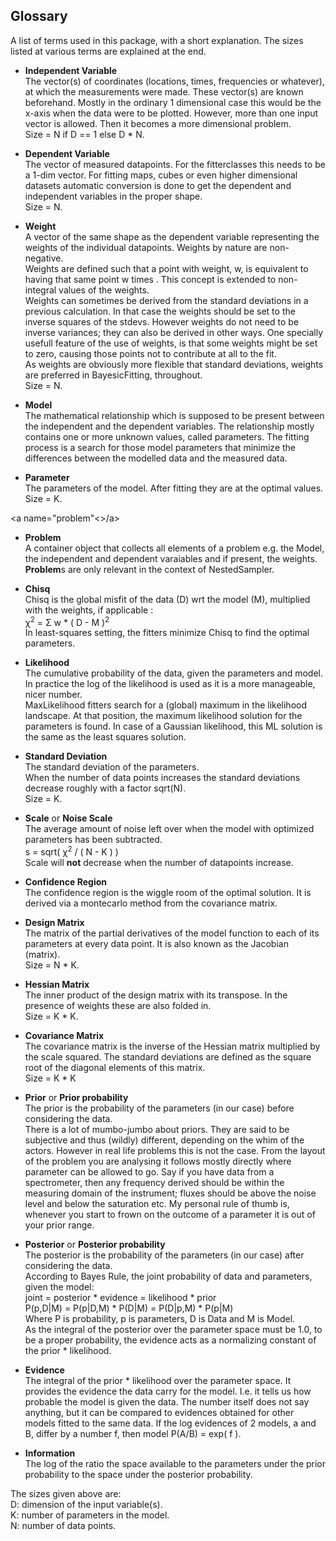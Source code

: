 <a name="glossary"> </a>
## Glossary 

A list of terms used in this package, with a short explanation. 
The sizes listed at various terms are explained at the end.

<a name="indepvar"></a>
+ **Independent Variable**<br>
The vector(s) of coordinates (locations, times, frequencies or
whatever), at which  the measurements were made. These vector(s) are
known beforehand. Mostly in the ordinary 1 dimensional case this would
be the x-axis when the data were to be plotted. However, more than one
input vector is allowed. Then it becomes a more dimensional
problem.<br>
Size = N if D == 1 else D * N.

<a name="depvar"></a>
+ **Dependent Variable**<br>
The vector of measured datapoints. For the fitterclasses this needs 
to be a 1-dim vector. For fitting maps, cubes or even higher dimensional 
datasets automatic conversion is done to get the dependent and
independent variables in the proper shape.<br>
Size = N.

<a name="weight"></a>
+ **Weight**<br>
A vector of the same shape as the dependent variable representing the
weights of the individual datapoints. Weights by nature are
non-negative. <br> 
Weights are defined such that a point with weight, w,
is equivalent to having  that same point w times .
This concept is extended to non-integral values of the weights.<br>
Weights can sometimes be derived from the standard deviations in a previous
calculation. In that case the weights should be set to the inverse
squares of the stdevs. However weights do not need to be inverse
variances; they can also be derived in other ways. One specially usefull
feature of the use of weights, is that some weights might be set to zero,
causing those points not to contribute at all to the fit.<br>
As weights are obviously more flexible that standard deviations, weights 
are preferred in BayesicFitting, throughout.<br>
Size = N.

<a name="model"></a>
+ **Model**<br>
The mathematical relationship which is supposed to be present between the 
independent and the dependent variables. 
The relationship mostly contains one or more unknown values, called parameters.
The fitting process is a search for those model parameters that minimize the
differences between the modelled data and the measured data.

<a name="param"></a>
+ **Parameter**<br>
The parameters of the model. After fitting they are at the optimal values.<br>
Size = K.

<a name="problem"<>/a>
+ **Problem**<br>
A container object that collects all elements of a problem e.g. the Model, the 
independent and dependent varaiables and if present, the weights. **Problem**s
are only relevant in the context of NestedSampler.

<a name="chisq"></a>
+ **Chisq**<br>
Chisq is the global misfit of the data (D) wrt the model (M), multiplied with 
the weights, if applicable : <br>
&chi;<sup>2</sup> = &Sigma; w * ( D - M )<sup>2</sup> <br>
In least-squares setting, the fitters minimize Chisq to find the optimal 
parameters. 

<a name="lhood"></a>
+ **Likelihood**<br>
The cumulative probability of the data, given the parameters and model.
In practice the log of the likelihood is used as it is a more manageable,
nicer number.<br>
MaxLikelihood fitters search for a (global) maximum in the likelihood 
landscape. At that position, the maximum likelihood solution for the
parameters is found. In case of a Gaussian likelihood, this ML
solution is the same as the least squares solution. 

<a name="stdev"></a>
+ **Standard Deviation**<br>
The standard deviation of the parameters. <br>When the number of data points
increases the standard deviations decrease roughly with a factor sqrt(N).<br>
Size = K.

<a name="noise"></a>
+ **Scale** or **Noise Scale**<br>
The average amount of noise left over when the model with optimized 
parameters has been subtracted. <br>
s = sqrt( &chi;<sup>2</sup> / ( N - K ) ) <br>
Scale will <b>not</b> decrease when the number of datapoints 
increase.

<a name="confidence"></a>
+ **Confidence Region**<br>
The confidence region is the wiggle room of the optimal solution. 
It is derived via a montecarlo method from the covariance matrix. 

<a name="design"></a>
+ **Design Matrix**<br>
The matrix of the partial derivatives of the model function to each of 
its parameters at every data point. It is also known as the Jacobian 
(matrix).<br>
Size = N * K.

<a name="hessian"></a>
+ **Hessian Matrix**<br>
The inner product of the design matrix with its transpose. In the 
presence of weights these are also folded in.<br>
Size = K * K.

<a name="covar"></a>
+ **Covariance Matrix**<br>
The covariance matrix is the inverse of the Hessian matrix multiplied by
the scale squared. The standard deviations are defined as the square
root of the diagonal elements of this matrix.<br>
Size = K * K

<a name="prior"></a>
+ **Prior** or **Prior probability**<br>
The prior is the probability of the parameters (in our case) before 
considering the data.<br>
There is a lot of mumbo-jumbo about priors. They are said to be
subjective and thus (wildly) different, depending on the whim of the
actors. However in real life problems this is not the case. From the 
layout of the problem you are analysing it follows mostly directly 
where parameter can be allowed to go. 
Say if you have data from a spectrometer, then any
frequency derived should be within the measuring domain of the
instrument; fluxes should be above the noise level and below the
saturation etc. My personal rule of thumb is, whenever you start to
frown on the outcome of a parameter it is out of your prior range.

<a name="posterior"></a>
+ **Posterior** or **Posterior probability**<br>
The posterior is the probability of the parameters (in our case) after 
considering the data.<br>
According to Bayes Rule, the joint probability of data and parameters,
given the model:<br>
  joint    = posterior * evidence = likelihood * prior<br>
  P(p,D|M) = P(p|D,M)  * P(D|M)   = P(D|p,M)   * P(p|M)<br>
Where P is probability, p is parameters, D is Data and M is Model.<br>
As the integral of the posterior over the parameter space must be 1.0,
to be a proper probability, the evidence acts as a normalizing constant
of the prior * likelihood.

<a name="evidence"></a>
+ **Evidence**<br>
The integral of the prior * likelihood over the parameter space. It provides
the evidence the data carry for the model. I.e. it tells us how probable
the model is given the data. The number itself does not say anything,
but it can be compared to evidences obtained for other models fitted to 
the same data. If the log evidences of 2 models, a and B, differ by a 
number f, then model P(A/B) = exp( f ).

<a name="information"></a>
+ **Information**<br>
The log of the ratio the space available to the parameters under the prior
probability to the space under the posterior probability. 

The sizes given above are:<br>
D: dimension of the input variable(s).<br>
K: number of parameters in the model.<br>
N: number of data points.<br>


